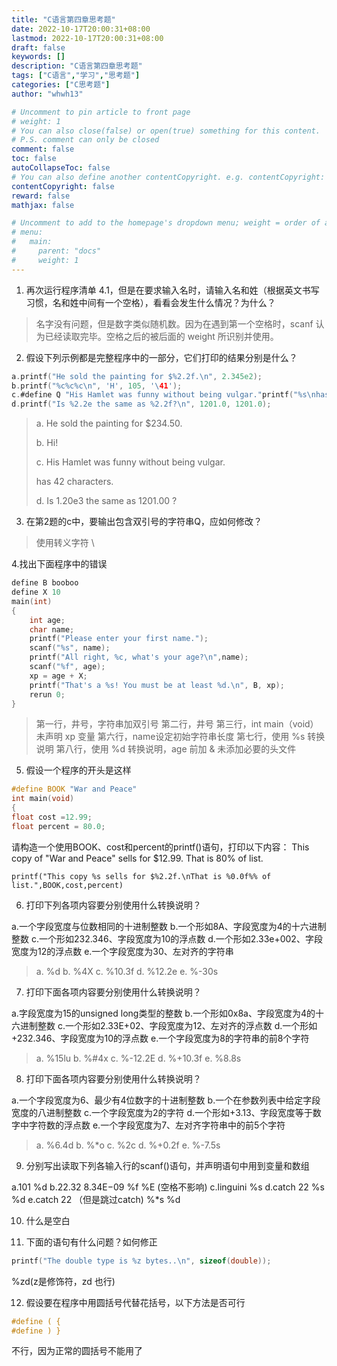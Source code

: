```yaml
---
title: "C语言第四章思考题"
date: 2022-10-17T20:00:31+08:00
lastmod: 2022-10-17T20:00:31+08:00
draft: false
keywords: []
description: "C语言第四章思考题"
tags: ["C语言","学习","思考题"]
categories: ["C思考题"]
author: "whwh13"

# Uncomment to pin article to front page
# weight: 1
# You can also close(false) or open(true) something for this content.
# P.S. comment can only be closed
comment: false
toc: false
autoCollapseToc: false
# You can also define another contentCopyright. e.g. contentCopyright: "This is another copyright."
contentCopyright: false
reward: false
mathjax: false

# Uncomment to add to the homepage's dropdown menu; weight = order of article
# menu:
#   main:
#     parent: "docs"
#     weight: 1
---
```

1. 再次运行程序清单 4.1，但是在要求输入名时，请输入名和姓（根据英文书写习惯，名和姓中间有一个空格），看看会发生什么情况？为什么？

>名字没有问题，但是数字类似随机数。因为在遇到第一个空格时，scanf 认为已经读取完毕。空格之后的被后面的 weight 所识别并使用。
<!--more-->
2. 假设下列示例都是完整程序中的一部分，它们打印的结果分别是什么？

```C
a.printf("He sold the painting for $%2.2f.\n", 2.345e2);
b.printf("%c%c%c\n", 'H', 105, '\41');
c.#define Q "His Hamlet was funny without being vulgar."printf("%s\nhas %d characters.\n", Q, strlen(Q));
d.printf("Is %2.2e the same as %2.2f?\n", 1201.0, 1201.0);
```

>a. He sold the painting for $234.50.
>
>b. Hi!
>
>c. His Hamlet was funny without being vulgar.
>
>has 42 characters.
>
>d. Is 1.20e3 the same as 1201.00 ?

3. 在第2题的c中，要输出包含双引号的字符串Q，应如何修改？

>使用转义字符 \

4.找出下面程序中的错误

```C
define B booboo
define X 10
main(int)
{
    int age;
    char name;
    printf("Please enter your first name.");
    scanf("%s", name);
    printf("All right, %c, what's your age?\n",name);
    scanf("%f", age);
    xp = age + X;
    printf("That's a %s! You must be at least %d.\n", B, xp);
    rerun 0;
}
```

>第一行，井号，字符串加双引号
>第二行，井号
>第三行，int main（void）
>未声明 xp 变量
>第六行，name设定初始字符串长度
>第七行，使用 %s 转换说明
>第八行，使用 %d 转换说明，age 前加 &
>未添加必要的头文件

5. 假设一个程序的开头是这样

```C
#define BOOK "War and Peace"
int main(void)
{
float cost =12.99;
float percent = 80.0;
```

请构造一个使用BOOK、cost和percent的printf()语句，打印以下内容：
This copy of "War and Peace" sells for $12.99.
That is 80% of list.

`printf("This copy %s sells for $%2.2f.\nThat is %0.0f%% of list.",BOOK,cost,percent)`

6. 打印下列各项内容要分别使用什么转换说明？

a.一个字段宽度与位数相同的十进制整数
b.一个形如8A、字段宽度为4的十六进制整数
c.一个形如232.346、字段宽度为10的浮点数
d.一个形如2.33e+002、字段宽度为12的浮点数
e.一个字段宽度为30、左对齐的字符串

>a. %d
b. %4X
c. %10.3f
d. %12.2e
e. %-30s

7. 打印下面各项内容要分别使用什么转换说明？

a.字段宽度为15的unsigned long类型的整数
b.一个形如0x8a、字段宽度为4的十六进制整数
c.一个形如2.33E+02、字段宽度为12、左对齐的浮点数
d.一个形如+232.346、字段宽度为10的浮点数
e.一个字段宽度为8的字符串的前8个字符

>a. %15lu
b. %#4x
c. %-12.2E
d. %+10.3f
e. %8.8s

8. 打印下面各项内容要分别使用什么转换说明？

a.一个字段宽度为6、最少有4位数字的十进制整数
b.一个在参数列表中给定字段宽度的八进制整数
c.一个字段宽度为2的字符
d.一个形如+3.13、字段宽度等于数字中字符数的浮点数
e.一个字段宽度为7、左对齐字符串中的前5个字符

>a. %6.4d
b. %*o
c. %2c
d. %+0.2f
e. %-7.5s

9. 分别写出读取下列各输入行的scanf()语句，并声明语句中用到变量和数组

a.101                           %d
b.22.32 8.34E−09                %f %E (空格不影响)
c.linguini                      %s
d.catch 22                      %s %d
e.catch 22 （但是跳过catch)      %*s %d

10. 什么是空白

11. 下面的语句有什么问题？如何修正

```C
printf("The double type is %z bytes..\n", sizeof(double));
```

%zd(z是修饰符，zd 也行)

12. 假设要在程序中用圆括号代替花括号，以下方法是否可行

```C
#define ( {
#define ) }
```

不行，因为正常的圆括号不能用了
